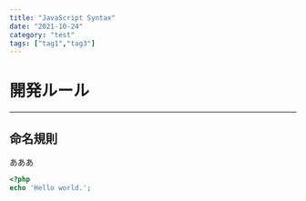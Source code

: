 ```yaml
---
title: "JavaScript Syntax"
date: "2021-10-24"
category: "test"
tags: ["tag1","tag3"]
---
```


# __開発ルール__

---

## __命名規則__

あああ

```php
<?php
echo 'Hello world.';
```
